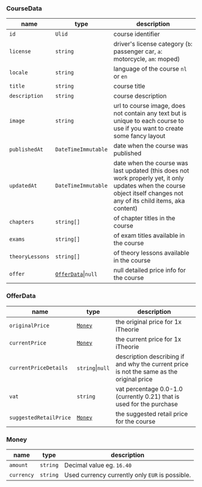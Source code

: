 ### CourseData
| name            | type                                 | description                                                                                                                                                            |
|-----------------|--------------------------------------|------------------------------------------------------------------------------------------------------------------------------------------------------------------------|
| `id`            | `Ulid`                               | course identifier                                                                                                                                                      |
| `license`       | `string`                             | driver's license category (`b`: passenger car, `a`: motorcycle, `am`: moped)                                                                                           |
| `locale`        | `string`                             | language of the course `nl` or `en`                                                                                                                                    |
| `title`         | `string`                             | course title                                                                                                                                                           |
| `description`   | `string`                             | course description                                                                                                                                                     |
| `image`         | `string`                             | url to course image, does not contain any text but is unique to each course to use if you want to create some fancy layout                                             |
| `publishedAt`   | `DateTimeImmutable`                  | date when the course was published                                                                                                                                     |
| `updatedAt`     | `DateTimeImmutable`                  | date when the course was last updated (this does not work properly yet, it only updates when the course object itself changes not any of its child items, aka content) |
| `chapters`      | `string[]`                           | of chapter titles in the course                                                                                                                                        |
| `exams`         | `string[]`                           | of exam titles available in the course                                                                                                                                 |
| `theoryLessons` | `string[]`                           | of theory lessons available in the course                                                                                                                              |
| `offer`         | [`OfferData`](offer-data.md)\|`null` | null detailed price info for the course                                                                                                                                |

### OfferData
| name                   | type                | description                                                                               |
|------------------------|---------------------|-------------------------------------------------------------------------------------------|
| `originalPrice`        | [`Money`](money.md) | the original price for 1x iTheorie                                                        |
| `currentPrice`         | [`Money`](money.md) | the current price for 1x iTheorie                                                         |
| `currentPriceDetails`  | `string`\|`null`    | description describing if and why the current price is not the same as the original price |
| `vat`                  | `string`            | vat percentage 0.0-1.0 (currently 0.21) that is used for the purchase                     |
| `suggestedRetailPrice` | [`Money`](money.md) | the suggested retail price for the course                                                 |

### Money
| name       | type     | description                                     |
|------------|----------|-------------------------------------------------|
| `amount`   | `string` | Decimal value eg. `16.40`                       |
| `currency` | `string` | Used currency currently only `EUR` is possible. |


